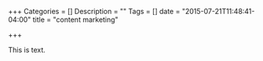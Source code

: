 +++
Categories = []
Description = ""
Tags = []
date = "2015-07-21T11:48:41-04:00"
title = "content marketing"

+++

This is text.
